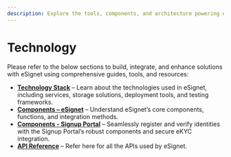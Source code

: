 ```yaml
---
description: Explore the tools, components, and architecture powering eSignet.
---
```


# Technology

Please refer to the below sections to build, integrate, and enhance solutions with eSignet using comprehensive guides, tools, and resources:

* [**Technology Stack**](../technology/technology-stack.md) – Learn about the technologies used in eSignet, including services, storage solutions, deployment tools, and testing frameworks.
* [**Components – eSignet**](../../esignet-authentication/develop/components.md) – Understand eSignet’s core components, functions, and integration methods.
* [**Components - Signup Portal**](../../esignet-signup/develop/components-signup-portal.md) – Seamlessly register and verify identities with the Signup Portal’s robust components and secure eKYC integration.
* [**API Reference**](../../esignet-authentication/develop/api.md) – Refer here for all the APIs used by eSignet.
